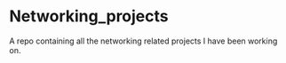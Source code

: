 # Networking_projects
A repo containing all the networking related projects I have been working on.
